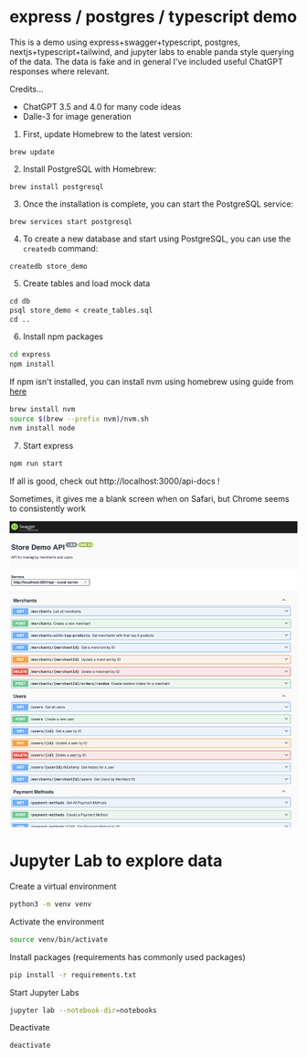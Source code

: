 # express / postgres / typescript demo

This is a demo using express+swagger+typescript, postgres, nextjs+typescript+tailwind, and jupyter labs to enable panda style querying of the data.  The data is fake and in general I've included useful ChatGPT responses where relevant.   

Credits...
- ChatGPT 3.5 and 4.0 for many code ideas
- Dalle-3 for image generation

1. First, update Homebrew to the latest version:

```
brew update
```

2. Install PostgreSQL with Homebrew:

```
brew install postgresql
```

3. Once the installation is complete, you can start the PostgreSQL service:

```
brew services start postgresql
```

4. To create a new database and start using PostgreSQL, you can use the `createdb` command:

```
createdb store_demo
```

5. Create tables and load mock data

```
cd db
psql store_demo < create_tables.sql
cd ..
```

6. Install npm packages

```bash
cd express
npm install
```

If npm isn't installed, you can install nvm using homebrew using guide from [here](https://collabnix.com/how-to-install-and-configure-nvm-on-mac-os/)

```bash
brew install nvm
source $(brew --prefix nvm)/nvm.sh
nvm install node
```

7.  Start express

```bash
npm run start
```

If all is good, check out http://localhost:3000/api-docs !

Sometimes, it gives me a blank screen when on Safari, but Chrome seems to consistently work

![Store Demo](images/store_demo.png)


# Jupyter Lab to explore data

Create a virtual environment
```bash
python3 -m venv venv
```

Activate the environment
```bash
source venv/bin/activate
```

Install packages (requirements has commonly used packages)
```bash
pip install -r requirements.txt
```

Start Jupyter Labs
```bash
jupyter lab --notebook-dir=notebooks
```

Deactivate
```bash
deactivate
```
